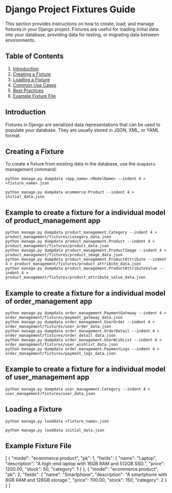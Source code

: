 # Django Project Fixtures Guide

This section provides instructions on how to create, load, and manage fixtures in your Django project. Fixtures are useful for loading initial data into your database, providing data for testing, or migrating data between environments.

## Table of Contents

1. [Introduction](#introduction)
2. [Creating a Fixture](#creating-a-fixture)
3. [Loading a Fixture](#loading-a-fixture)
4. [Common Use Cases](#common-use-cases)
5. [Best Practices](#best-practices)
6. [Example Fixture File](#example-fixture-file)

## Introduction

Fixtures in Django are serialized data representations that can be used to populate your database. They are usually stored in JSON, XML, or YAML format.

## Creating a Fixture

To create a fixture from existing data in the database, use the `dumpdata` management command:

```
python manage.py dumpdata <app_name>.<ModelName> --indent 4 > <fixture_name>.json

python manage.py dumpdata ecommerce.Product --indent 4 > initial_data.json
```

## Example to create a fixture for a individual model of product_management app

```
python manage.py dumpdata product_management.Category --indent 4 > product_management/fixtures/category_data.json
python manage.py dumpdata product_management.Product --indent 4 > product_management/fixtures/product_data.json
python manage.py dumpdata product_management.ProductImage --indent 4 > product_management/fixtures/product_image_data.json
python manage.py dumpdata product_management.ProductAttribute --indent 4 > product_management/fixtures/product_attribute_data.json
python manage.py dumpdata product_management.ProductAttributeValue --indent 4 > product_management/fixtures/product_attribute_value_data.json

```

## Example to create a fixture for a individual model of order_management app

```
python manage.py dumpdata order_management.PaymentGateway --indent 4 > order_management/fixtures/payment_gateway_data.json
python manage.py dumpdata order_management.UserOrder --indent 4 > order_management/fixtures/user_order_data.json
python manage.py dumpdata order_management.OrderDetail --indent 4 > order_management/fixtures/order_detail_data.json
python manage.py dumpdata order_management.UserWishList --indent 4 > order_management/fixtures/user_wishlist_data.json
python manage.py dumpdata order_management.PaymentLogs --indent 4 > order_management/fixtures/payment_logs_data.json

```

## Example to create a fixture for a individual model of user_management app

```
python manage.py dumpdata user_management.Category --indent 4 > user_management/fixtures/user_data.json

```

## Loading a Fixture

```
python manage.py loaddata <fixture_name>.json

python manage.py loaddata initial_data.json
```

## Example Fixture File

[
{
"model": "ecommerce.product",
"pk": 1,
"fields": {
"name": "Laptop",
"description": "A high-end laptop with 16GB RAM and 512GB SSD.",
"price": 1200.00,
"stock": 50,
"category": 1
}
},
{
"model": "ecommerce.product",
"pk": 2,
"fields": {
"name": "Smartphone",
"description": "A smartphone with 8GB RAM and 128GB storage.",
"price": 700.00,
"stock": 150,
"category": 2
}
}
]
